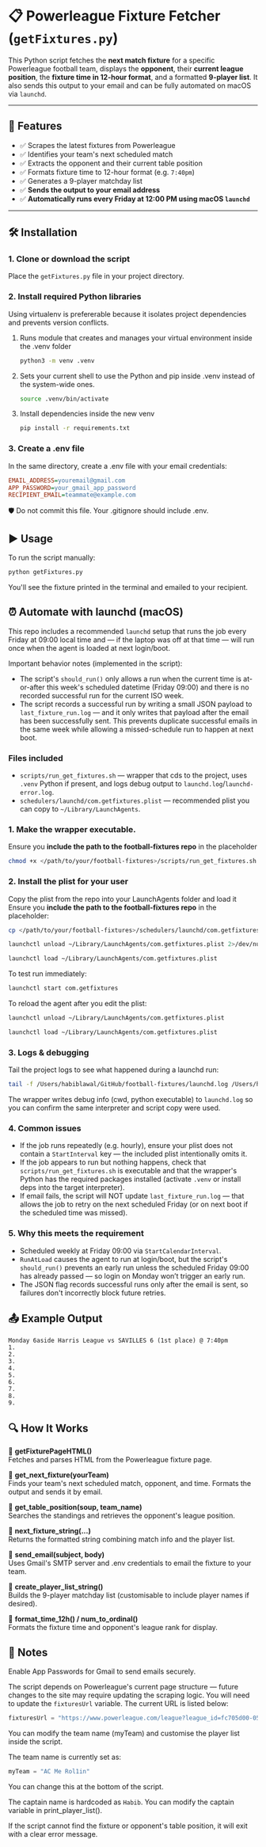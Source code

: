# 📋 Powerleague Fixture Fetcher (`getFixtures.py`)

This Python script fetches the **next match fixture** for a specific Powerleague football team, displays the **opponent**, their **current league position**, the **fixture time in 12-hour format**, and a formatted **9-player list**. It also sends this output to your email and can be fully automated on macOS via `launchd`.

---

## 🚀 Features

- ✅ Scrapes the latest fixtures from Powerleague
- ✅ Identifies your team's next scheduled match
- ✅ Extracts the opponent and their current table position
- ✅ Formats fixture time to 12-hour format (e.g. `7:40pm`)
- ✅ Generates a 9-player matchday list
- ✅ **Sends the output to your email address**
- ✅ **Automatically runs every Friday at 12:00 PM using macOS `launchd`**

---

## 🛠️ Installation

### 1. Clone or download the script

Place the `getFixtures.py` file in your project directory.

### 2. Install required Python libraries

Using virtualenv is prefererable because it isolates project dependencies and prevents version conflicts.

1. Runs module that creates and manages your virtual environment inside the .venv folder

   ```bash
   python3 -m venv .venv
   ```

1. Sets your current shell to use the Python and pip inside .venv instead of the system-wide ones.

   ```bash
   source .venv/bin/activate
   ```

1. Install dependencies inside the new venv

   ```bash
   pip install -r requirements.txt
   ```

### 3. Create a .env file

In the same directory, create a .env file with your email credentials:

```ini
EMAIL_ADDRESS=youremail@gmail.com
APP_PASSWORD=your_gmail_app_password
RECIPIENT_EMAIL=teammate@example.com
```

🛡️ Do not commit this file. Your .gitignore should include .env.

## ▶️ Usage

To run the script manually:

```bash
python getFixtures.py
```

You'll see the fixture printed in the terminal and emailed to your recipient.

## ⏰ Automate with launchd (macOS)

This repo includes a recommended `launchd` setup that runs the job every Friday at 09:00 local time and — if the laptop was off at that time — will run once when the agent is loaded at next login/boot.

Important behavior notes (implemented in the script):

- The script's `should_run()` only allows a run when the current time is at-or-after this week's scheduled datetime (Friday 09:00) and there is no recorded successful run for the current ISO week.
- The script records a successful run by writing a small JSON payload to `last_fixture_run.log` — and it only writes that payload after the email has been successfully sent. This prevents duplicate successful emails in the same week while allowing a missed-schedule run to happen at next boot.

### Files included

- `scripts/run_get_fixtures.sh` — wrapper that cds to the project, uses `.venv` Python if present, and logs debug output to `launchd.log`/`launchd-error.log`.
- `schedulers/launchd/com.getfixtures.plist` — recommended plist you can copy to `~/Library/LaunchAgents`.

### 1. Make the wrapper executable.

Ensure you **include the path to the football-fixtures repo** in the placeholder

```bash
chmod +x </path/to/your/football-fixtures>/scripts/run_get_fixtures.sh
```

### 2. Install the plist for your user

Copy the plist from the repo into your LaunchAgents folder and load it Ensure you **include the path to the football-fixtures repo** in the placeholder:

```bash
cp </path/to/your/football-fixtures>/schedulers/launchd/com.getfixtures.plist ~/Library/LaunchAgents/com.getfixtures.plist
```

```bash
launchctl unload ~/Library/LaunchAgents/com.getfixtures.plist 2>/dev/null || true
```

```bash
launchctl load ~/Library/LaunchAgents/com.getfixtures.plist
```

To test run immediately:

```bash
launchctl start com.getfixtures
```

To reload the agent after you edit the plist:

```bash
launchctl unload ~/Library/LaunchAgents/com.getfixtures.plist
```

```bash
launchctl load ~/Library/LaunchAgents/com.getfixtures.plist
```

### 3. Logs & debugging

Tail the project logs to see what happened during a launchd run:

```bash
tail -f /Users/habiblawal/GitHub/football-fixtures/launchd.log /Users/habiblawal/GitHub/football-fixtures/launchd-error.log
```

The wrapper writes debug info (cwd, python executable) to `launchd.log` so you can confirm the same interpreter and script copy were used.

### 4. Common issues

- If the job runs repeatedly (e.g. hourly), ensure your plist does not contain a `StartInterval` key — the included plist intentionally omits it.
- If the job appears to run but nothing happens, check that `scripts/run_get_fixtures.sh` is executable and that the wrapper's Python has the required packages installed (activate `.venv` or install deps into the target interpreter).
- If email fails, the script will NOT update `last_fixture_run.log` — that allows the job to retry on the next scheduled Friday (or on next boot if the scheduled time was missed).

### 5. Why this meets the requirement

- Scheduled weekly at Friday 09:00 via `StartCalendarInterval`.
- `RunAtLoad` causes the agent to run at login/boot, but the script's `should_run()` prevents an early run unless the scheduled Friday 09:00 has already passed — so login on Monday won’t trigger an early run.
- The JSON flag records successful runs only after the email is sent, so failures don't incorrectly block future retries.

## 📤 Example Output

```
Monday 6aside Harris League vs SAVILLES 6 (1st place) @ 7:40pm
1.
2.
3.
4.
5.
6.
7.
8.
9.
```

## 🔍 How It Works

🔹 **getFixturePageHTML()**  
Fetches and parses HTML from the Powerleague fixture page.

🔹 **get_next_fixture(yourTeam)**  
Finds your team's next scheduled match, opponent, and time. Formats the output and sends it by email.

🔹 **get_table_position(soup, team_name)**  
Searches the standings and retrieves the opponent's league position.

🔹 **next_fixture_string(...)**  
Returns the formatted string combining match info and the player list.

🔹 **send_email(subject, body)**  
Uses Gmail's SMTP server and .env credentials to email the fixture to your team.

🔹 **create_player_list_string()**  
Builds the 9-player matchday list (customisable to include player names if desired).

🔹 **format_time_12h() / num_to_ordinal()**  
Formats the fixture time and opponent's league rank for display.

## 🧠 Notes

Enable App Passwords for Gmail to send emails securely.

The script depends on Powerleague's current page structure — future changes to the site may require updating the scraping logic. You will need to update the `fixturesUrl` variable. The current URL is listed below:

```python
fixturesUrl = "https://www.powerleague.com/league?league_id=fc705d00-05d4-c09b-db14-fa41402f1258&division_id=fc705d00-05d4-c09b-db14-fa4100d25e58"
```

You can modify the team name (myTeam) and customise the player list inside the script.

The team name is currently set as:

```python
myTeam = "AC Me Rol1in"
```

You can change this at the bottom of the script.

The captain name is hardcoded as `Habib`. You can modify the captain variable in print_player_list().

If the script cannot find the fixture or opponent's table position, it will exit with a clear error message.
